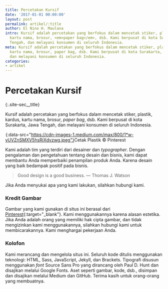```yaml
---
title: Percetakan Kursif
date: '2017-01-01 00:00:00'
layout: post
permalink: artikel/:title
author: El Nino H. Maulana
intro: Kursif adalah percetakan yang berfokus dalam mencetak stiker, plastik, kardus,
  kartu nama, brosur, <em>paper bag</em>, dsb. Kami berpusat di kota Surakarta, Jawa
  Tengah, dan melayani konsumen di seluruh Indonesia.
meta: Kursif adalah percetakan yang berfokus dalam mencetak stiker, plastik, kardus,
  kartu nama, brosur, paper bag, dsb. Kami berpusat di kota Surakarta, Jawa Tengah,
  dan melayani konsumen di seluruh Indonesia.
categories:
- artikel
---
```

# Percetakan Kursif
{:.site-sec__title}

Kursif adalah percetakan yang berfokus dalam mencetak stiker, plastik, kardus, kartu nama, brosur, _paper bag_, dsb. Kami berpusat di kota Surakarta, Jawa Tengah, dan melayani konsumen di seluruh Indonesia.

![Cetak Plastik](data:image/png;base64,R0lGODlhAQABAAD/ACwAAAAAAQABAAACADs=){:data-src="https://cdn-images-1.medium.com/max/800/1*w-yUVZnSMXV5hsRiXdvzwg.jpeg"}<span class="img-caption">Cetak Plastik © Pinterest</span>

Kami adalah tim yang terdiri dari desainer dan _typographer_. Dengan pengalaman dan pengetahuan tentang desain dan bisnis, kami dapat membantu Anda memperbaiki penampilan produk Anda. Karena desain yang baik bedampak positif pada bisnis.

> Good design is a good business. — Thomas J. Watson

Jika Anda menyukai apa yang kami lakukan, silahkan hubungi kami.

### Kredit Gambar

Gambar yang kami gunakan di situs ini berasal dari [Pinterest](http://pinterest.com "Pinterest"){:target="_blank"}. Kami menggunakannya karena alasan estetika. Jika Anda adalah orang yang memiliki hak cipta gambar, dan tidak mengizinkan kami menggunakannya, silahkan hubungi kami untuk membicarakannya. Kami menghargai pekerjaan Anda.

### Kolofon

Kami merancang dan mengelola situs ini. Seluruh kode ditulis menggunakan teknologi: HTML, Sass, JavaScript, Jekyll, dan Brackets. Tipografi disusun menggunakan _font_ Source Sans Pro yang dirancang oleh Paul D. Hunt dan disajikan melalui Google Fonts. Aset seperti gambar, kode, dsb., disimpan dan disajikan melalui Medium dan GitHub. Terima kasih untuk orang-orang yang membuatnya.
